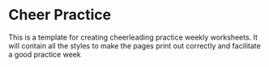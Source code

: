 # Cheer Practice

This is a template for creating cheerleading practice weekly worksheets. It will contain all the styles to make the pages print out correctly and facilitate a good practice week